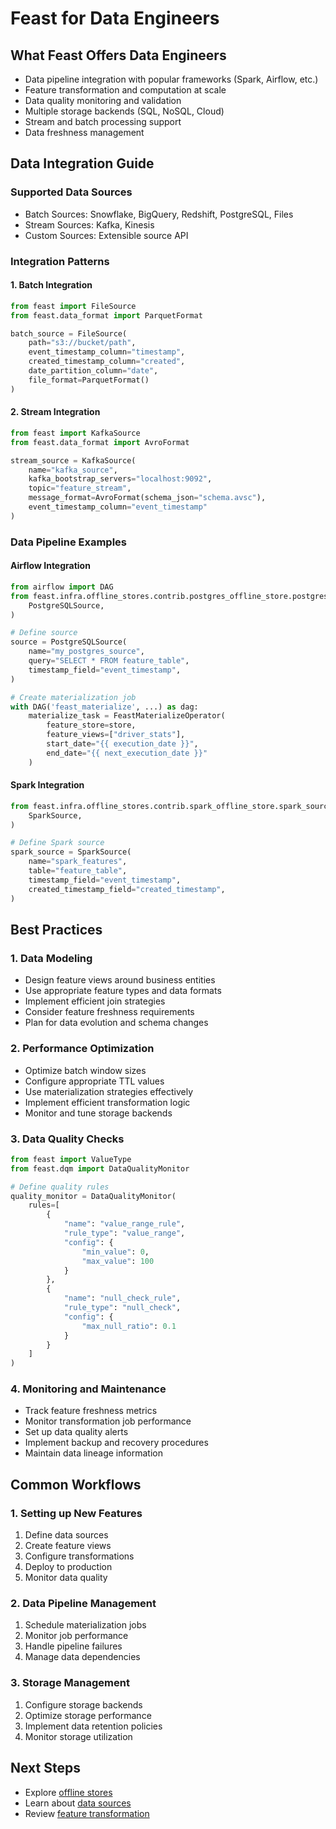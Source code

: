 # Feast for Data Engineers

## What Feast Offers Data Engineers
- Data pipeline integration with popular frameworks (Spark, Airflow, etc.)
- Feature transformation and computation at scale
- Data quality monitoring and validation
- Multiple storage backends (SQL, NoSQL, Cloud)
- Stream and batch processing support
- Data freshness management

## Data Integration Guide

### Supported Data Sources
- Batch Sources: Snowflake, BigQuery, Redshift, PostgreSQL, Files
- Stream Sources: Kafka, Kinesis
- Custom Sources: Extensible source API

### Integration Patterns

#### 1. Batch Integration
```python
from feast import FileSource
from feast.data_format import ParquetFormat

batch_source = FileSource(
    path="s3://bucket/path",
    event_timestamp_column="timestamp",
    created_timestamp_column="created",
    date_partition_column="date",
    file_format=ParquetFormat()
)
```

#### 2. Stream Integration
```python
from feast import KafkaSource
from feast.data_format import AvroFormat

stream_source = KafkaSource(
    name="kafka_source",
    kafka_bootstrap_servers="localhost:9092",
    topic="feature_stream",
    message_format=AvroFormat(schema_json="schema.avsc"),
    event_timestamp_column="event_timestamp"
)
```

### Data Pipeline Examples

#### Airflow Integration
```python
from airflow import DAG
from feast.infra.offline_stores.contrib.postgres_offline_store.postgres_source import (
    PostgreSQLSource,
)

# Define source
source = PostgreSQLSource(
    name="my_postgres_source",
    query="SELECT * FROM feature_table",
    timestamp_field="event_timestamp",
)

# Create materialization job
with DAG('feast_materialize', ...) as dag:
    materialize_task = FeastMaterializeOperator(
        feature_store=store,
        feature_views=["driver_stats"],
        start_date="{{ execution_date }}",
        end_date="{{ next_execution_date }}"
    )
```

#### Spark Integration
```python
from feast.infra.offline_stores.contrib.spark_offline_store.spark_source import (
    SparkSource,
)

# Define Spark source
spark_source = SparkSource(
    name="spark_features",
    table="feature_table",
    timestamp_field="event_timestamp",
    created_timestamp_field="created_timestamp",
)
```

## Best Practices

### 1. Data Modeling
- Design feature views around business entities
- Use appropriate feature types and data formats
- Implement efficient join strategies
- Consider feature freshness requirements
- Plan for data evolution and schema changes

### 2. Performance Optimization
- Optimize batch window sizes
- Configure appropriate TTL values
- Use materialization strategies effectively
- Implement efficient transformation logic
- Monitor and tune storage backends

### 3. Data Quality Checks
```python
from feast import ValueType
from feast.dqm import DataQualityMonitor

# Define quality rules
quality_monitor = DataQualityMonitor(
    rules=[
        {
            "name": "value_range_rule",
            "rule_type": "value_range",
            "config": {
                "min_value": 0,
                "max_value": 100
            }
        },
        {
            "name": "null_check_rule",
            "rule_type": "null_check",
            "config": {
                "max_null_ratio": 0.1
            }
        }
    ]
)
```

### 4. Monitoring and Maintenance
- Track feature freshness metrics
- Monitor transformation job performance
- Set up data quality alerts
- Implement backup and recovery procedures
- Maintain data lineage information

## Common Workflows

### 1. Setting up New Features
1. Define data sources
2. Create feature views
3. Configure transformations
4. Deploy to production
5. Monitor data quality

### 2. Data Pipeline Management
1. Schedule materialization jobs
2. Monitor job performance
3. Handle pipeline failures
4. Manage data dependencies

### 3. Storage Management
1. Configure storage backends
2. Optimize storage performance
3. Implement data retention policies
4. Monitor storage utilization

## Next Steps
- Explore [offline stores](../reference/offline-stores/README.md)
- Learn about [data sources](../reference/data-sources/README.md)
- Review [feature transformation](../getting-started/architecture/feature-transformation.md)
